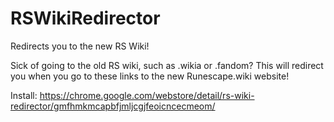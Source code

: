 # RSWikiRedirector

Redirects you to the new RS Wiki!  

Sick of going to the old RS wiki, such as .wikia or .fandom? This will redirect you when you go to these links to the new Runescape.wiki website!

Install: https://chrome.google.com/webstore/detail/rs-wiki-redirector/gmfhmkmcapbfjmljcgjfeoicncecmeom/
